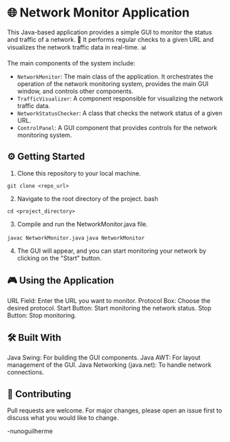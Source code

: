 # 🌐 Network Monitor Application

This Java-based application provides a simple GUI to monitor the status and traffic of a network. 🚦 It performs regular checks to a given URL and visualizes the network traffic data in real-time. 📊

The main components of the system include:

- `NetworkMonitor`: The main class of the application. It orchestrates the operation of the network monitoring system, provides the main GUI window, and controls other components.
- `TrafficVisualizer`: A component responsible for visualizing the network traffic data.
- `NetworkStatusChecker`: A class that checks the network status of a given URL.
- `ControlPanel`: A GUI component that provides controls for the network monitoring system.


## ⚙️ Getting Started

1. Clone this repository to your local machine.

`git clone <repo_url>`

2. Navigate to the root directory of the project.
bash

`cd <project_directory>`

3. Compile and run the NetworkMonitor.java file.

`javac NetworkMonitor.java`
`java NetworkMonitor`

4. The GUI will appear, and you can start monitoring your network by clicking on the "Start" button.


## 🎮 Using the Application

URL Field: Enter the URL you want to monitor.
Protocol Box: Choose the desired protocol.
Start Button: Start monitoring the network status.
Stop Button: Stop monitoring.


## 🛠 Built With

Java Swing: For building the GUI components.
Java AWT: For layout management of the GUI.
Java Networking (java.net): To handle network connections.


## 🤝 Contributing

Pull requests are welcome. For major changes, please open an issue first to discuss what you would like to change.


-nunoguilherme





